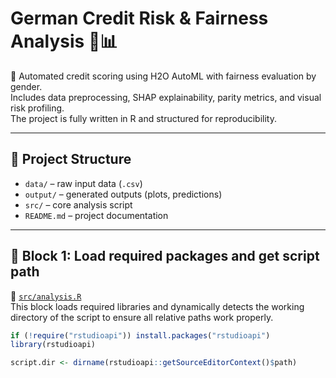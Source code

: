 # German Credit Risk & Fairness Analysis 🧠📊

🤖 Automated credit scoring using H2O AutoML with fairness evaluation by gender.  
Includes data preprocessing, SHAP explainability, parity metrics, and visual risk profiling.  
The project is fully written in R and structured for reproducibility.

---

## 📁 Project Structure

- `data/` – raw input data (`.csv`)
- `output/` – generated outputs (plots, predictions)
- `src/` – core analysis script
- `README.md` – project documentation

---

## 🔢 Block 1: Load required packages and get script path

📄 [`src/analysis.R`](src/analysis.R)  
This block loads required libraries and dynamically detects the working directory of the script to ensure all relative paths work properly.

```r
if (!require("rstudioapi")) install.packages("rstudioapi")
library(rstudioapi)

script.dir <- dirname(rstudioapi::getSourceEditorContext()$path)

